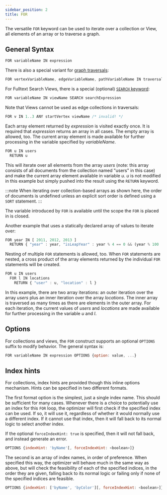 ```yaml
---
sidebar_position: 2
title: FOR
---
```


The versatile `FOR` keyword can be used to iterate over a collection or View, all elements of an array or to traverse a graph.

## General Syntax

```js
FOR variableName IN expression
```

There is also a special variant for [graph traversals](../../../../../database/graphs/graph-queries/traversal-queries/):

```js
FOR vertexVariableName, edgeVariableName, pathVariableName IN traversalExpression
```

For Fulltext Search Views, there is a special (optional) [`SEARCH` keyword](../../../../../database/search-views/fulltext-search/queries/):

```js
FOR variableName IN viewName SEARCH searchExpression
```

Note that Views cannot be used as edge collections in traversals:

```js
FOR v IN 1..3 ANY startVertex viewName /* invalid! */
```

Each array element returned by _expression_ is visited exactly once. It is required that _expression_ returns an array in all cases. The empty array is allowed, too. The current array element is made available for further processing in the variable specified by _variableName_.

```js
FOR u IN users
  RETURN u
```

This will iterate over all elements from the array _users_ (note: this array consists of all documents from the collection named "users" in this case) and make the current array element available in variable _u_. _u_ is not modified in this example but simply pushed into the result using the `RETURN` keyword.

:::note
When iterating over collection-based arrays as shown here, the order of documents is undefined unless an explicit sort order is defined using a `SORT` statement.
:::

The variable introduced by `FOR` is available until the scope the `FOR` is placed in is closed.

Another example that uses a statically declared array of values to iterate over:

```js
FOR year IN [ 2011, 2012, 2013 ]
  RETURN { "year" : year, "isLeapYear" : year % 4 == 0 && (year % 100 != 0 || year % 400 == 0) }
```

Nesting of multiple `FOR` statements is allowed, too. When `FOR` statements are nested, a cross product of the array elements returned by the individual `FOR` statements will be created.

```js
FOR u IN users
  FOR l IN locations
    RETURN { "user" : u, "location" : l }
```

In this example, there are two array iterations: an outer iteration over the array _users_ plus an inner iteration over the array _locations_. The inner array is traversed as many times as there are elements in the outer array.  For each iteration, the current values of _users_ and _locations_ are made available for further processing in the variable _u_ and _l_.

## Options

For collections and views, the `FOR` construct supports an optional `OPTIONS` suffix to modify behavior. The general syntax is:

```js
FOR variableName IN expression OPTIONS {option: value, ...}
```

## Index hints

For collections, index hints are provided though this inline options mechanism. Hints can be specified in two different formats.

The first format option is the simplest, just a single index name. This should be sufficient for many cases. Whenever there is a choice to potentially use an index for this `FOR` loop, the optimizer will first check if the specified index can be used. If so, it will use it, regardless of whether it would normally use a different index. If it cannot use that index, then it will fall back to its normal logic to select another index.

If the optional `forceIndexHint: true` is specified, then it will not fall back, and instead generate an error.

```js
OPTIONS {indexHint: 'byName'[, forceIndexHint: <boolean>]}
```

The second is an array of index names, in order of preference. When specified this way, the optimizer will behave much in the same way as above, but will check the feasibility of each of the specified indices, in the order they are given, falling back to its normal logic or failing only if none of the specified indices are feasible.

```js
OPTIONS {indexHint: ['byName', 'byColor'][, forceIndexHint: <boolean>]}
```
